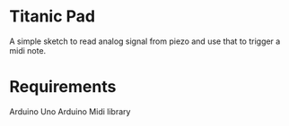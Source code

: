 # Titanic Pad
A simple sketch to read analog signal from piezo and use that to trigger a midi note.

# Requirements
Arduino Uno
Arduino Midi library

